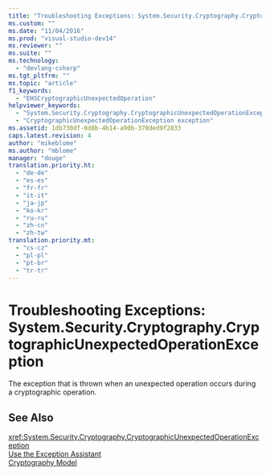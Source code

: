 ```yaml
---
title: "Troubleshooting Exceptions: System.Security.Cryptography.CryptographicUnexpectedOperationException | Microsoft Docs"
ms.custom: ""
ms.date: "11/04/2016"
ms.prod: "visual-studio-dev14"
ms.reviewer: ""
ms.suite: ""
ms.technology: 
  - "devlang-csharp"
ms.tgt_pltfrm: ""
ms.topic: "article"
f1_keywords: 
  - "EHSCryptographicUnexpectedOperation"
helpviewer_keywords: 
  - "System.Security.Cryptography.CryptographicUnexpectedOperationException exception"
  - "CryptographicUnexpectedOperationException exception"
ms.assetid: 1db730df-0d8b-4b14-a90b-370ded9f2833
caps.latest.revision: 4
author: "mikeblome"
ms.author: "mblome"
manager: "douge"
translation.priority.ht: 
  - "de-de"
  - "es-es"
  - "fr-fr"
  - "it-it"
  - "ja-jp"
  - "ko-kr"
  - "ru-ru"
  - "zh-cn"
  - "zh-tw"
translation.priority.mt: 
  - "cs-cz"
  - "pl-pl"
  - "pt-br"
  - "tr-tr"
---
```

# Troubleshooting Exceptions: System.Security.Cryptography.CryptographicUnexpectedOperationException
The exception that is thrown when an unexpected operation occurs during a cryptographic operation.  
  
## See Also  
 <xref:System.Security.Cryptography.CryptographicUnexpectedOperationException>   
 [Use the Exception Assistant](../Topic/How%20to:%20Use%20the%20Exception%20Assistant.md)   
 [Cryptography Model](../Topic/.NET%20Framework%20Cryptography%20Model.md)